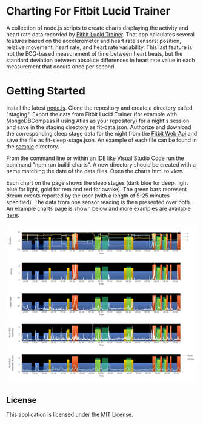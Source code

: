 # Charting For Fitbit Lucid Trainer

A collection of node.js scripts to create charts displaying the activity and heart rate data recorded by [Fitbit Lucid Trainer](https://github.com/lucid-trainer/fit-lucid-trainer). That app calculates several features based on the accelerometer and heart rate sensors: position, relative movement, heart rate, and heart rate variability. This last feature is not the ECG-based measurement of time between heart beats, but the standard deviation between absolute differences in heart rate value in each measurement that occurs once per second.

# Getting Started

Install the latest [node.js](https://nodejs.org/en/download/). Clone the repository and create a directory called "staging". Export the data from Fitbit Lucid Trainer (for example with MongoDBCompass if using Atlas as your repository) for a night's session and save in the staging directory as fit-data.json. Authorize and download the corresponding sleep stage data for the night from the [Fitbit Web Api](https://dev.fitbit.com/build/reference/web-api/explore/) and save the file as fit-sleep-stage.json. An example of each file can be found in the [sample](sample) directory.

From the command line or within an IDE like Visual Studio Code run the command "npm run build-charts". A new directory should be created with a name matching the date of the data files. Open the charts.html to view.

Each chart on the page shows the sleep stages (dark blue for deep, light blue for light, gold for rem and red for awake). The green bars represent dream events reported by the user (with a length of 5-25 minutes specified). The data from one sensor reading is then presented over both. An example charts page is shown below and more examples are available [here](https://lucid-trainer.github.io/).

![Screenshot](sample/sample_chart.png)

## License

This application is licensed under the [MIT License](./LICENSE).
